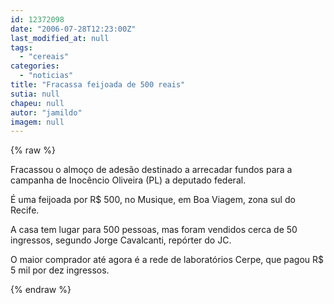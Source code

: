 ```yaml
---
id: 12372098
date: "2006-07-28T12:23:00Z"
last_modified_at: null
tags:
  - "cereais"
categories:
  - "noticias"
title: "Fracassa feijoada de 500 reais"
sutia: null
chapeu: null
autor: "jamildo"
imagem: null
---
```

{% raw %}
<p>Fracassou o almo&ccedil;o de ades&atilde;o destinado a arrecadar fundos para a campanha de Inoc&ecirc;ncio Oliveira (PL) a deputado federal.</p>
<p>&Eacute; uma feijoada por R$ 500, no Musique, em Boa Viagem, zona sul do Recife.</p>
<p>A casa tem lugar para 500 pessoas, mas foram vendidos cerca de 50 ingressos, segundo Jorge Cavalcanti, rep&oacute;rter do JC.</p>
<p>O maior comprador at&eacute; agora &eacute; a rede de laborat&oacute;rios Cerpe, que pagou R$ 5 mil por dez ingressos.</p>
{% endraw %}